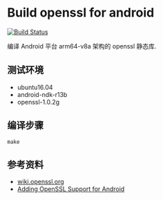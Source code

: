 # Build openssl for android

[![Build Status](https://travis-ci.org/alvisisme/android-openssl.svg?branch=master)](https://travis-ci.org/alvisisme/android-openssl)

编译 Android 平台 arm64-v8a 架构的 openssl 静态库.

## 测试环境

* ubuntu16.04
* android-ndk-r13b
* openssl-1.0.2g

## 编译步骤

```shell
make
```

## 参考资料

* [wiki.openssl.org](https://wiki.openssl.org/index.php/Android)
* [Adding OpenSSL Support for Android](http://doc.qt.io/qt-5/opensslsupport.html)
